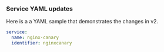### Service YAML updates

Here is a a YAML sample that demonstrates the changes in v2.

```yaml
service:
  name: nginx-canary
  identifier: nginxcanary
  